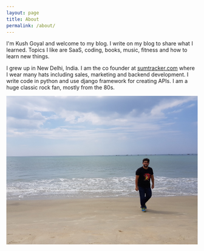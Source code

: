 ```yaml
---
layout: page
title: About
permalink: /about/
---
```


I'm Kush Goyal and welcome to my blog. I write on my blog to share what I learned.
Topics I like are SaaS, coding, books, music, fitness and how to learn new things.

I grew up in New Delhi, India. I am the co founder at [sumtracker.com](https://sumtracker.com) where I
wear many hats including sales, marketing and backend development. I write code in python and use django 
framework for creating APIs. I am a huge classic rock fan, mostly from the 80s.
    
![kush](/images/about-cover.jpg "Kush Goyal")

